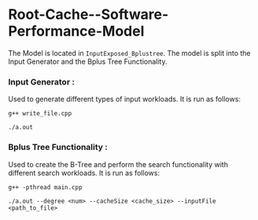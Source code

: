 # Root-Cache--Software-Performance-Model

The Model is located in `InputExposed_Bplustree`. 
The model is split into the Input Generator and the Bplus Tree Functionality.

### Input Generator : 

Used to generate different types of input workloads.
It is run as follows:

```
g++ write_file.cpp

./a.out
```

### Bplus Tree Functionality :

Used to create the B-Tree and perform the search functionality with different search workloads.
It is run as follows:

```
g++ -pthread main.cpp

./a.out --degree <num> --cacheSize <cache_size> --inputFile <path_to_file>
```
